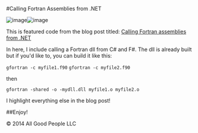 #Calling Fortran Assemblies from .NET

![image](https://raw.github.com/bbhsu2/call-fortran-from-dotnet/master/assets/csharp.png)![image](https://raw.github.com/bbhsu2/call-fortran-from-dotnet/master/assets/fsharp.png)


This is featured code from the blog post titled: [Calling Fortran assemblies from .NET](http://letsthinkabout.us/post/calling-fortran-assemblies-from-net)

In here, I include calling a Fortran dll from C# and F#.  The dll is already built but if you'd like to, you can build it like this:

``gfortran -c myfile1.f90``
``gfortran -c myfile2.f90``

then

``gfortran -shared -o -mydll.dll myfile1.o myfile2.o``

I highlight everything else in the blog post!

##Enjoy!

&copy; 2014 All Good People LLC